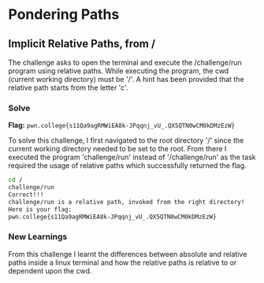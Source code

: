 # Pondering Paths

## Implicit Relative Paths, from / 
The challenge asks to open the terminal and execute the /challenge/run program using relative paths. While executing the program, the cwd (current working directory) must be '/'. A hint has been provided that the relative path starts from the letter 'c'.

### Solve
**Flag:** `pwn.college{s11Qa9agRMWiEA8k-JPqqnj_vU_.QX5QTN0wCM0kDMzEzW}`

To solve this challenge, I first navigated to the root directory '/' since the current working directory needed to be set to the root. From there I executed the program 'challenge/run' instead of '/challenge/run' as the task required the usage of relative paths which successfully returned the flag.

```bash
cd /
challenge/run
Correct!!!
challenge/run is a relative path, invoked from the right directory!
Here is your flag:
pwn.college{s11Qa9agRMWiEA8k-JPqqnj_vU_.QX5QTN0wCM0kDMzEzW}
```

### New Learnings
From this challenge I learnt the differences between absolute and relative paths inside a linux terminal and how the relative paths is relative to or dependent upon the cwd.
